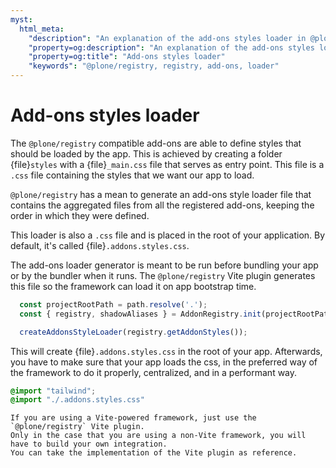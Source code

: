 ```yaml
---
myst:
  html_meta:
    "description": "An explanation of the add-ons styles loader in @plone/registry"
    "property=og:description": "An explanation of the add-ons styles loader in @plone/registry"
    "property=og:title": "Add-ons styles loader"
    "keywords": "@plone/registry, registry, add-ons, loader"
---
```


# Add-ons styles loader

The `@plone/registry` compatible add-ons are able to define styles that should be loaded by the app.
This is achieved by creating a folder {file}`styles` with a {file}`_main.css` file that serves as entry point.
This file is a `.css` file containing the styles that we want our app to load.

`@plone/registry` has a mean to generate an add-ons style loader file that contains the aggregated files from all the registered add-ons, keeping the order in which they were defined.

This loader is also a `.css` file and is placed in the root of your application.
By default, it's called {file}`.addons.styles.css`.

The add-ons loader generator is meant to be run before bundling your app or by the bundler when it runs.
The `@plone/registry` Vite plugin generates this file so the framework can load it on app bootstrap time.

```js
  const projectRootPath = path.resolve('.');
  const { registry, shadowAliases } = AddonRegistry.init(projectRootPath);

  createAddonsStyleLoader(registry.getAddonStyles());
```

This will create {file}`.addons.styles.css` in the root of your app.
Afterwards, you have to make sure that your app loads the css, in the preferred way of the framework to do it properly, centralized, and in a performant way.

```css
@import "tailwind";
@import "./.addons.styles.css"
```

```{note}
If you are using a Vite-powered framework, just use the `@plone/registry` Vite plugin.
Only in the case that you are using a non-Vite framework, you will have to build your own integration.
You can take the implementation of the Vite plugin as reference.
```
